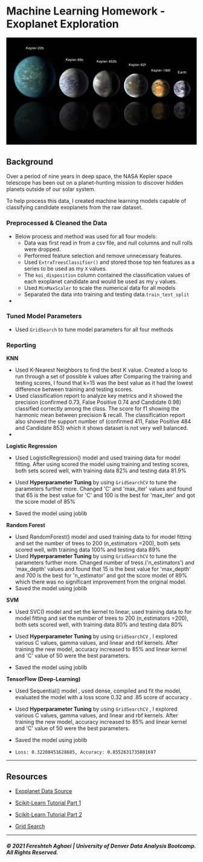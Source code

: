 # Machine Learning Homework - Exoplanet Exploration

![exoplanets.jpg](Images/exoplanets.jpg)



## Background

Over a period of nine years in deep space, the NASA Kepler space telescope has been out on a planet-hunting mission to discover hidden planets outside of our solar system.

To help process this data, I created machine learning models capable of classifying candidate exoplanets from the raw dataset.

### Preprocessed & Cleaned the Data

* Below process and method was used for all four models:
  * Data was first read in from a csv file, and null columns and null rolls were dropped. 
  * Performed feature selection and remove unnecessary features.
  * Used `ExtraTreesClassifier()` and stored those top ten features as a series to be used as my `X` values. 
  * The `koi_disposition` column contained the classification values of each exoplanet candidate and would be used as my `y` values.
  * Used `MinMaxScaler` to scale the numerical data for all models
  * Separated the data into training and testing data.`train_test_split` 
* 

### Tuned Model Parameters

* Used `GridSearch` to tune model parameters for all four methods

  

### Reporting

**KNN**

- Used K-Nearest Neighbors to find the best K value. Created a loop to run through a set of possible k values after Comparing the training and testing scores, I found that k=15 was the best value as it had the lowest difference between training and testing scores.
- Used classification report to analyze key metrics and it showed the precision (confirmed 0.73, False Positive 0.74 and Candidate 0.98) classified correctly among the class. The score for f1 showing the harmonic mean between precision & recall. The classification report also showed the support number of  (confirmed 411, False Positive 484 and Candidate 853)  which it shows dataset is not very well balanced.
- 

**Logistic Regression**

- Used LogisticRegression() model and used training data for model fitting. After using scored the model using training and testing scores, both sets scored well, with training data 82% and testing data 81.9%

- Used **Hyperparameter Tuning** by using `GridSearchCV` to tune the parameters further more. Changed 'C' and 'max_iter' values and found that 65 is the best value for 'C' and 100 is the best for 'max_iter' and got the score model of 85% 

- Saved the model using joblib

  

**Random Forest**

- Used RandomForest() model and used training data to for model fitting and set the number of trees to 200 (n_estimators =200), both sets scored well, with training data 100% and testing data 89%
- Used **Hyperparameter Tuning** by using `GridSearchCV` to tune the parameters further more. Changed number of tress ('n_estimators') and 'max_depth' values and found that 15 is the best value for 'max_depth' and 700 is the best for 'n_estimator' and got the score model of 89% which there was no significant improvement from the original model.
- Saved the model using joblib



**SVM**

- Used SVC() model and set the kernel to linear, used training data to for model fitting and set the number of trees to 200 (n_estimators =200), both sets scored well, with training data 80% and testing data 80%

- Used **Hyperparameter Tuning** by using `GridSearchCV` , I explored various C values, gamma values, and linear and rbf kernels. After training the new model, accuracy increased to 85% and linear kernel and 'C' value of 50 were the best parameters.

- Saved the model using joblib

  

**TensorFlow (Deep-Learning)**

- Used Sequential() model , used dense, compiled and fit the model, evaluated the model with a loss score 0.32  and .85 score of accuracy .
- Used **Hyperparameter Tuning** by using `GridSearchCV` , I explored various C values, gamma values, and linear and rbf kernels. After training the new model, accuracy increased to 85% and linear kernel and 'C' value of 50 were the best parameters.
- Saved the model using joblib

- ```
  Loss: 0.32208451628685, Accuracy: 0.8552631735801697
  ```

- - -

## Resources

* [Exoplanet Data Source](https://www.kaggle.com/nasa/kepler-exoplanet-search-results)

* [Scikit-Learn Tutorial Part 1](https://www.youtube.com/watch?v=4PXAztQtoTg)

* [Scikit-Learn Tutorial Part 2](https://www.youtube.com/watch?v=gK43gtGh49o&t=5858s)

* [Grid Search](https://scikit-learn.org/stable/modules/grid_search.html)

- - -



##### © 2021 Fereshteh Aghaei | University of Denver Data Analysis Bootcamp. All Rights Reserved.
